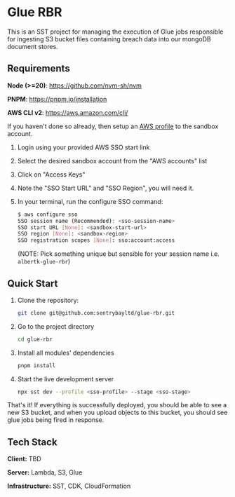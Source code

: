 # Glue RBR

This is an SST project for managing the execution of Glue jobs responsible for ingesting S3 bucket files containing breach data
into our mongoDB document stores.

## Requirements

**Node (>=20)**: https://github.com/nvm-sh/nvm

**PNPM**: https://pnpm.io/installation

**AWS CLI v2**: https://aws.amazon.com/cli/

If you haven't done so already, then setup an [AWS profile](https://docs.aws.amazon.com/cli/latest/userguide/sso-configure-profile-token.html#sso-configure-profile-token-auto-sso) to the sandbox account.

1. Login using your provided AWS SSO start link

2. Select the desired sandbox account from the "AWS accounts" list

3. Click on "Access Keys"

4. Note the "SSO Start URL" and "SSO Region", you will need it.

5. In your terminal, run the configure SSO command:

    ```sh
    $ aws configure sso
    SSO session name (Recommended): <sso-session-name>
    SSO start URL [None]: <sandbox-start-url>
    SSO region [None]: <sandbox-region>
    SSO registration scopes [None]: sso:account:access
    ```

    (NOTE: Pick something unique but sensible for your session name i.e. `albertk-glue-rbr`)

## Quick Start

1. Clone the repository:

    ```sh
    git clone git@github.com:sentrybayltd/glue-rbr.git
    ```

2. Go to the project directory
    ```sh
    cd glue-rbr
    ```

3. Install all modules' dependencies
    ```sh
    pnpm install
    ```

4. Start the live development server
    ```sh
    npx sst dev --profile <sso-profile> --stage <sso-stage>
    ```

That's it! If everything is successfully deployed, you should be able to see a new S3 bucket, and when you upload objects to this bucket, you should see glue jobs being fired in response.

## Tech Stack

**Client:** TBD

**Server:** Lambda, S3, Glue

**Infrastructure:** SST, CDK, CloudFormation